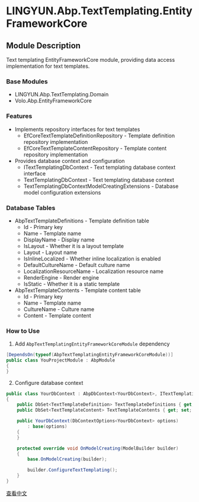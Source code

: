 # LINGYUN.Abp.TextTemplating.EntityFrameworkCore

## Module Description

Text templating EntityFrameworkCore module, providing data access implementation for text templates.

### Base Modules

* LINGYUN.Abp.TextTemplating.Domain
* Volo.Abp.EntityFrameworkCore

### Features

* Implements repository interfaces for text templates
  * EfCoreTextTemplateDefinitionRepository - Template definition repository implementation
  * EfCoreTextTemplateContentRepository - Template content repository implementation
* Provides database context and configuration
  * ITextTemplatingDbContext - Text templating database context interface
  * TextTemplatingDbContext - Text templating database context
  * TextTemplatingDbContextModelCreatingExtensions - Database model configuration extensions

### Database Tables

* AbpTextTemplateDefinitions - Template definition table
  * Id - Primary key
  * Name - Template name
  * DisplayName - Display name
  * IsLayout - Whether it is a layout template
  * Layout - Layout name
  * IsInlineLocalized - Whether inline localization is enabled
  * DefaultCultureName - Default culture name
  * LocalizationResourceName - Localization resource name
  * RenderEngine - Render engine
  * IsStatic - Whether it is a static template
* AbpTextTemplateContents - Template content table
  * Id - Primary key
  * Name - Template name
  * CultureName - Culture name
  * Content - Template content

### How to Use

1. Add `AbpTextTemplatingEntityFrameworkCoreModule` dependency

```csharp
[DependsOn(typeof(AbpTextTemplatingEntityFrameworkCoreModule))]
public class YouProjectModule : AbpModule
{
}
```

2. Configure database context

```csharp
public class YourDbContext : AbpDbContext<YourDbContext>, ITextTemplatingDbContext
{
    public DbSet<TextTemplateDefinition> TextTemplateDefinitions { get; set; }
    public DbSet<TextTemplateContent> TextTemplateContents { get; set; }

    public YourDbContext(DbContextOptions<YourDbContext> options)
        : base(options)
    {
    }

    protected override void OnModelCreating(ModelBuilder builder)
    {
        base.OnModelCreating(builder);

        builder.ConfigureTextTemplating();
    }
}
```

[查看中文](README.md)
